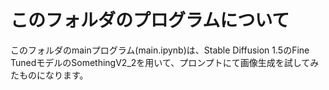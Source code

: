 # このフォルダのプログラムについて

このフォルダのmainプログラム(main.ipynb)は、Stable Diffusion 1.5のFine TunedモデルのSomethingV2_2を用いて、プロンプトにて画像生成を試してみたものになります。<br>

